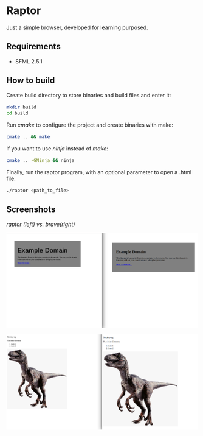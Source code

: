 # Raptor

Just a simple browser, developed for learning purposed.

## Requirements
* SFML 2.5.1

## How to build
Create build directory to store binaries and build files and enter it:
```bash
mkdir build
cd build
```

Run _cmake_ to configure the project and create binaries with make:
```bash
cmake .. && make
```

If you want to use _ninja_ instead of _make_:
```bash
cmake .. -GNinja && ninja
```

Finally, run the raptor program, with an optional parameter to open a .html file:
```bash
./raptor <path_to_file>
```

## Screenshots
_raptor (left) vs. brave(right)_

![example 1](.github/raptor_example_1.png)

![example 2](.github/raptor_example_2.png)